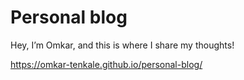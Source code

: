 # Personal blog

Hey, I’m Omkar, and this is where I share my thoughts!

https://omkar-tenkale.github.io/personal-blog/
